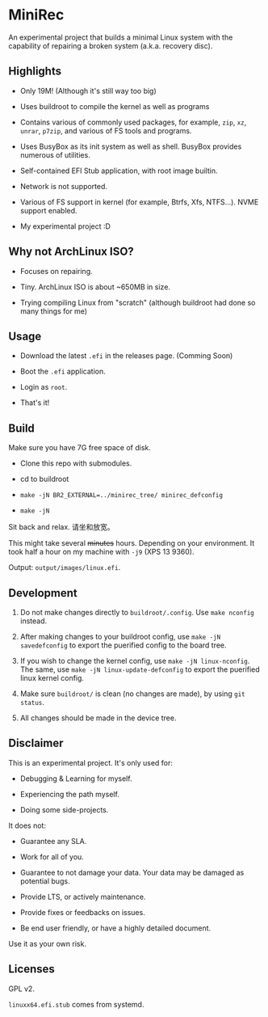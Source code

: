 # MiniRec

An experimental project that builds a minimal Linux system with the capability of repairing a broken system (a.k.a. recovery disc).

## Highlights

* Only 19M! (Although it's still way too big)

* Uses buildroot to compile the kernel as well as programs

* Contains various of commonly used packages, for example, `zip`, `xz`, `unrar`, `p7zip`, and various of FS tools and programs.

* Uses BusyBox as its init system as well as shell. BusyBox provides numerous of utilities.

* Self-contained EFI Stub application, with root image builtin.

* Network is not supported.

* Various of FS support in kernel (for example, Btrfs, Xfs, NTFS...). NVME support enabled.

* My experimental project :D

## Why not ArchLinux ISO?

* Focuses on repairing.

* Tiny. ArchLinux ISO is about ~650MB in size. 

* Trying compiling Linux from "scratch" (although buildroot had done so many things for me)

## Usage

* Download the latest `.efi` in the releases page. (Comming Soon)

* Boot the `.efi` application. 

* Login as `root`.

* That's it!

## Build

Make sure you have 7G free space of disk.

* Clone this repo with submodules.

* cd to buildroot

* `make -jN BR2_EXTERNAL=../minirec_tree/ minirec_defconfig`

* `make -jN`

Sit back and relax. 请坐和放宽。

This might take several ~~minutes~~ hours. Depending on your environment. It took half a hour on my machine with `-j9` (XPS 13 9360). 

Output: `output/images/linux.efi`.

## Development

1. Do not make changes directly to `buildroot/.config`. Use `make nconfig` instead.

2. After making changes to your buildroot config, use `make -jN savedefconfig` to export the puerified config to the board tree.

3. If you wish to change the kernel config, use `make -jN linux-nconfig`. The same, use `make -jN linux-update-defconfig` to export the puerified linux kernel config.

4. Make sure `buildroot/` is clean (no changes are made), by using `git status`.

5. All changes should be made in the device tree.

## Disclaimer

This is an experimental project. It's only used for:

* Debugging & Learning for myself.

* Experiencing the path myself.

* Doing some side-projects.

It does not:

* Guarantee any SLA.

* Work for all of you.

* Guarantee to not damage your data. Your data may be damaged as potential bugs.

* Provide LTS, or actively maintenance.

* Provide fixes or feedbacks on issues.

* Be end user friendly, or have a highly detailed document.

Use it as your own risk.

## Licenses

GPL v2. 

`linuxx64.efi.stub` comes from systemd.
